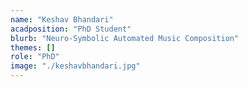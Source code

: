```yaml
---
name: "Keshav Bhandari"
acadposition: "PhD Student"
blurb: "Neuro-Symbolic Automated Music Composition"
themes: []
role: "PhD"
image: "./keshavbhandari.jpg"
---
```

